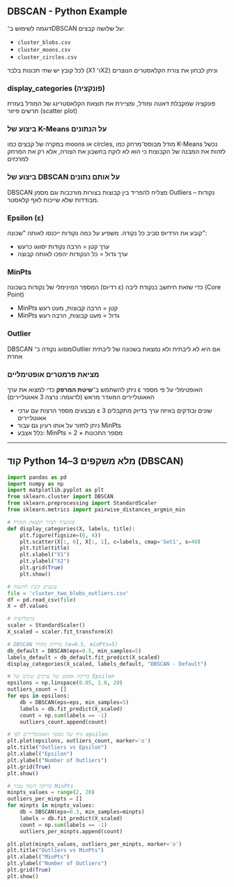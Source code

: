## DBSCAN - Python Example
דוגמה לשימוש ב־DBSCAN על שלושה קבצים:
- `cluster_blobs.csv`
- `cluster_moons.csv`
- `cluster_circles.csv`

לכל קובץ יש שתי תכונות בלבד (X1 ו־X2) וניתן לבחון את צורת הקלאסטרים הנוצרים

### display_categories (פונקציה)
פונקציה שמקבלת דאטה ומודל, ומציירת את תוצאת הקלאסטרינג של המודל בעזרת תרשים פיזור (scatter plot)

### ביצוע של K-Means על הנתונים
במקרה של קבצים כמו moons או circles, מודל מבוסס־מרחק כמו K-Means נכשל לזהות את המבנה של הקבוצות כי הוא לא לוקח בחשבון את הצורה, אלא רק את המרחק למרכזים

### ביצוע של DBSCAN על אותם נתונים
DBSCAN מצליח להפריד בין קבוצות בצורות מורכבות וגם מסמן Outliers – נקודות מבודדות שלא שייכות לאף קלאסטר.

### Epsilon (ε)
קובע את הרדיוס סביב כל נקודה. משפיע על כמה נקודות ייכנסו לאותה "שכונה":
- ערך קטן = הרבה נקודות יסווגו כרעש
- ערך גדול = כל הנקודות יהפכו לאותה קבוצה

### MinPts
המספר המינימלי של נקודות בשכונה (רדיוס ε) כדי שזאת תיחשב כנקודת ליבה (Core Point)
- MinPts קטן = הרבה קבוצות, מעט רעש
- MinPts גדול = מעט קבוצות, הרבה רעש

### Outlier
DBSCAN מסווג נקודה כ־Outlier אם היא לא ליבתית ולא נמצאת בשכונה של ליבתית אחרת

### מציאת פרמטרים אופטימליים
ניתן להשתמש ב־**שיטת המרפק** כדי למצוא את ערך ε האופטימלי על פי מספר האאוטליירים המוגדר מראש (לדוגמה: נרצה 3 אאוטליירים)
- מבצעים מספר הרצות עם ערכי ε שונים ובודקים באיזה ערך בדיוק מתקבלים 3 אאוטליירים
- ניתן לחזור על אותו רעיון גם עבור MinPts
- כלל אצבע: MinPts = 2 × מספר התכונות

---

## קוד Python מלא משקפים 3–14 (DBSCAN)
```python
import pandas as pd
import numpy as np
import matplotlib.pyplot as plt
from sklearn.cluster import DBSCAN
from sklearn.preprocessing import StandardScaler
from sklearn.metrics import pairwise_distances_argmin_min

# פונקציה לציור תוצאת המודל
def display_categories(X, labels, title):
    plt.figure(figsize=(6, 4))
    plt.scatter(X[:, 0], X[:, 1], c=labels, cmap='Set1', s=40)
    plt.title(title)
    plt.xlabel("X1")
    plt.ylabel("X2")
    plt.grid(True)
    plt.show()

# טוענים קובץ לדוגמה
file = 'cluster_two_blobs_outliers.csv'
df = pd.read_csv(file)
X = df.values

# נורמליזציה
scaler = StandardScaler()
X_scaled = scaler.fit_transform(X)

# DBSCAN ברירת מחדל (e=0.5, minPts=5)
db_default = DBSCAN(eps=0.5, min_samples=5)
labels_default = db_default.fit_predict(X_scaled)
display_categories(X_scaled, labels_default, "DBSCAN - Default")

# בדיקת אפקט של ערכים שונים של Epsilon
epsilons = np.linspace(0.05, 1.0, 20)
outliers_count = []
for eps in epsilons:
    db = DBSCAN(eps=eps, min_samples=5)
    labels = db.fit_predict(X_scaled)
    count = np.sum(labels == -1)
    outliers_count.append(count)

# גרף של מספר האאוטליירים לפי epsilon
plt.plot(epsilons, outliers_count, marker='o')
plt.title("Outliers vs Epsilon")
plt.xlabel("Epsilon")
plt.ylabel("Number of Outliers")
plt.grid(True)
plt.show()

# בדיקה דומה עבור MinPts
minpts_values = range(2, 20)
outliers_per_minpts = []
for minpts in minpts_values:
    db = DBSCAN(eps=0.3, min_samples=minpts)
    labels = db.fit_predict(X_scaled)
    count = np.sum(labels == -1)
    outliers_per_minpts.append(count)

plt.plot(minpts_values, outliers_per_minpts, marker='o')
plt.title("Outliers vs MinPts")
plt.xlabel("MinPts")
plt.ylabel("Number of Outliers")
plt.grid(True)
plt.show()
```



